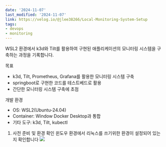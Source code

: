 ```yaml
---
date: '2024-11-07'
last_modified: '2024-11-07'
link: https://velog.io/@jlee38266/Local-Monitoring-System-Setup
tags:
- devops
- monitoring
---
```


WSL2 환경에서 k3d와 Tilt를 활용하여 구현된 애플리케이션의 모니터링 시스템을 구축하는 과정을 기록합니다.

목표

  * k3d, Tilt, Prometheus, Grafana를 활용한 모니터링 시스템 구축
  * springboot로 구현한 코드를 테스트베드로 활용
  * 간단한 모니터링 시스템 구축에 초점



개발 환경

  * OS: WSL2(Ubuntu-24.04)
  * Container: Window Docker Desktop과 통합
  * 기타 도구: k3d, Tilt, kubectl


  1. 사전 준비 및 환경 확인 윈도우 환경에서 리눅스를 쓰기위한 환경이 설정되어 있는지 확인합니다 ![](https://velog.velcdn.com/images/jlee38266/post/0e78c2e2-d5eb-4e26-ac12-b7871df18b15/image.png)
